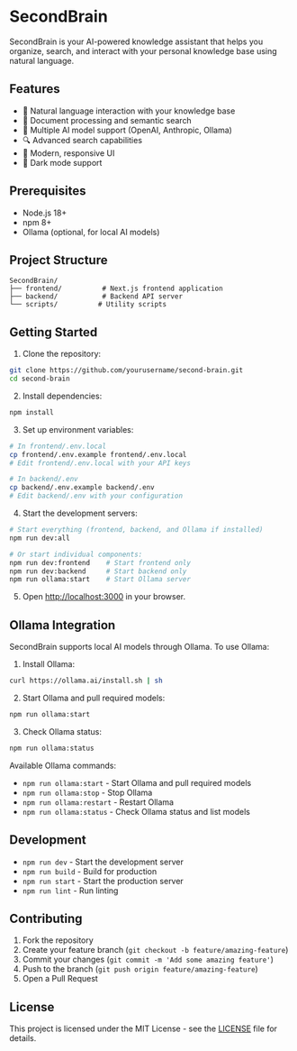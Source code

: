 # SecondBrain

SecondBrain is your AI-powered knowledge assistant that helps you organize, search, and interact with your personal knowledge base using natural language.

## Features

- 🧠 Natural language interaction with your knowledge base
- 📝 Document processing and semantic search
- 🤖 Multiple AI model support (OpenAI, Anthropic, Ollama)
- 🔍 Advanced search capabilities
- 📱 Modern, responsive UI
- 🌙 Dark mode support

## Prerequisites

- Node.js 18+
- npm 8+
- Ollama (optional, for local AI models)

## Project Structure

```
SecondBrain/
├── frontend/          # Next.js frontend application
├── backend/           # Backend API server
└── scripts/          # Utility scripts
```

## Getting Started

1. Clone the repository:
```bash
git clone https://github.com/yourusername/second-brain.git
cd second-brain
```

2. Install dependencies:
```bash
npm install
```

3. Set up environment variables:
```bash
# In frontend/.env.local
cp frontend/.env.example frontend/.env.local
# Edit frontend/.env.local with your API keys

# In backend/.env
cp backend/.env.example backend/.env
# Edit backend/.env with your configuration
```

4. Start the development servers:

```bash
# Start everything (frontend, backend, and Ollama if installed)
npm run dev:all

# Or start individual components:
npm run dev:frontend    # Start frontend only
npm run dev:backend     # Start backend only
npm run ollama:start    # Start Ollama server
```

5. Open [http://localhost:3000](http://localhost:3000) in your browser.

## Ollama Integration

SecondBrain supports local AI models through Ollama. To use Ollama:

1. Install Ollama:
```bash
curl https://ollama.ai/install.sh | sh
```

2. Start Ollama and pull required models:
```bash
npm run ollama:start
```

3. Check Ollama status:
```bash
npm run ollama:status
```

Available Ollama commands:
- `npm run ollama:start` - Start Ollama and pull required models
- `npm run ollama:stop` - Stop Ollama
- `npm run ollama:restart` - Restart Ollama
- `npm run ollama:status` - Check Ollama status and list models

## Development

- `npm run dev` - Start the development server
- `npm run build` - Build for production
- `npm run start` - Start the production server
- `npm run lint` - Run linting

## Contributing

1. Fork the repository
2. Create your feature branch (`git checkout -b feature/amazing-feature`)
3. Commit your changes (`git commit -m 'Add some amazing feature'`)
4. Push to the branch (`git push origin feature/amazing-feature`)
5. Open a Pull Request

## License

This project is licensed under the MIT License - see the [LICENSE](LICENSE) file for details.
